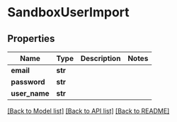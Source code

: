 # SandboxUserImport

## Properties
Name | Type | Description | Notes
------------ | ------------- | ------------- | -------------
**email** | **str** |  | 
**password** | **str** |  | 
**user_name** | **str** |  | 

[[Back to Model list]](../README.md#documentation-for-models) [[Back to API list]](../README.md#documentation-for-api-endpoints) [[Back to README]](../README.md)


